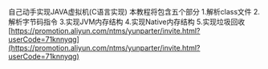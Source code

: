 自己动手实现JAVA虚拟机(C语言实现)
本教程将包含五个部分
1.解析class文件
2.解析字节码指令
3.实现JVM内存结构
4.实现Native内存结构
5.实现垃圾回收
[https://promotion.aliyun.com/ntms/yunparter/invite.html?userCode=71knnyqg](https://promotion.aliyun.com/ntms/yunparter/invite.html?userCode=71knnyqg)
